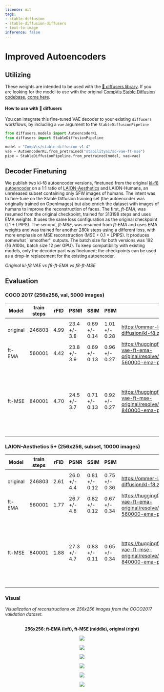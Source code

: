 ```yaml
---
license: mit
tags:
- stable-diffusion
- stable-diffusion-diffusers
- text-to-image
inference: false
---
```

# Improved Autoencoders

## Utilizing
These weights are intended to be used with the [🧨 diffusers library](https://github.com/huggingface/diffusers). If you are looking for the model to use with the original [CompVis Stable Diffusion codebase](https://github.com/CompVis/stable-diffusion), [come here](https://huggingface.co/CompVis/stabilityai/sd-vae-ft-ema-original).

#### How to use with 🧨 diffusers
You can integrate this fine-tuned VAE decoder to your existing `diffusers` workflows, by including a `vae` argument to the `StableDiffusionPipeline`
```py
from diffusers.models import AutoencoderKL
from diffusers import StableDiffusionPipeline

model = "CompVis/stable-diffusion-v1-4"
vae = AutoencoderKL.from_pretrained("stabilityai/sd-vae-ft-mse")
pipe = StableDiffusionPipeline.from_pretrained(model, vae=vae)
```

## Decoder Finetuning
We publish two kl-f8 autoencoder versions, finetuned from the original [kl-f8 autoencoder](https://github.com/CompVis/latent-diffusion#pretrained-autoencoding-models) on a 1:1 ratio of [LAION-Aesthetics](https://laion.ai/blog/laion-aesthetics/) and LAION-Humans, an unreleased subset containing only SFW images of humans. The intent was to fine-tune on the Stable Diffusion training set (the autoencoder was originally trained on OpenImages) but also enrich the dataset with images of humans to improve the reconstruction of faces.
The first, _ft-EMA_, was resumed from the original checkpoint, trained for 313198 steps and uses EMA weights. It uses the same loss configuration as the original checkpoint (L1 + LPIPS).
The second, _ft-MSE_, was resumed from _ft-EMA_ and uses EMA weights and was trained for another 280k steps using a different loss, with more emphasis 
on MSE reconstruction (MSE + 0.1 * LPIPS). It produces somewhat ``smoother'' outputs. The batch size for both versions was 192 (16 A100s, batch size 12 per GPU).
To keep compatibility with existing models, only the decoder part was finetuned; the checkpoints can be used as a drop-in replacement for the existing autoencoder.

_Original kl-f8 VAE vs f8-ft-EMA vs f8-ft-MSE_

## Evaluation 
### COCO 2017 (256x256, val, 5000 images)
| Model    | train steps | rFID | PSNR         | SSIM          | PSIM          | Link                                                                              | Comments                                                                                        
|----------|---------|------|--------------|---------------|---------------|-----------------------------------------------------------------------------------|-------------------------------------------------------------------------------------------------|
|          |         |      |              |               |               |                                                                                   |                                                                                                 |
| original | 246803        | 4.99 | 23.4 +/- 3.8 | 0.69 +/- 0.14 | 1.01 +/- 0.28 | https://ommer-lab.com/files/latent-diffusion/kl-f8.zip                            | as used in SD                                                                                   |
| ft-EMA   | 560001        | 4.42 | 23.8 +/- 3.9 | 0.69 +/- 0.13 | 0.96 +/- 0.27 | https://huggingface.co/stabilityai/sd-vae-ft-ema-original/resolve/main/vae-ft-ema-560000-ema-pruned.ckpt | slightly better overall, with EMA                                                               |
| ft-MSE   | 840001        | 4.70 | 24.5 +/- 3.7 | 0.71 +/- 0.13 | 0.92 +/- 0.27 | https://huggingface.co/stabilityai/sd-vae-ft-mse-original/resolve/main/vae-ft-mse-840000-ema-pruned.ckpt | resumed with EMA from ft-EMA, emphasis on MSE (rec. loss = MSE + 0.1 * LPIPS), smoother outputs |


### LAION-Aesthetics 5+ (256x256, subset, 10000 images)
| Model    | train steps | rFID | PSNR         | SSIM          | PSIM          | Link                                                                              | Comments                                                                                        
|----------|-----------|------|--------------|---------------|---------------|-----------------------------------------------------------------------------------|-------------------------------------------------------------------------------------------------|
|          |           |      |              |               |               |                                                                                   |                                                                                                 |
| original | 246803         | 2.61 | 26.0 +/- 4.4 | 0.81 +/- 0.12 | 0.75 +/- 0.36 | https://ommer-lab.com/files/latent-diffusion/kl-f8.zip                            | as used in SD                                                                                   |
| ft-EMA   | 560001          | 1.77 | 26.7 +/- 4.8 | 0.82 +/- 0.12 | 0.67 +/- 0.34 | https://huggingface.co/stabilityai/sd-vae-ft-ema-original/resolve/main/vae-ft-ema-560000-ema-pruned.ckpt | slightly better overall, with EMA                                                               |
| ft-MSE   | 840001          | 1.88 | 27.3 +/- 4.7 | 0.83 +/- 0.11 | 0.65 +/- 0.34 | https://huggingface.co/stabilityai/sd-vae-ft-mse-original/resolve/main/vae-ft-mse-840000-ema-pruned.ckpt | resumed with EMA from ft-EMA, emphasis on MSE (rec. loss = MSE + 0.1 * LPIPS), smoother outputs |


### Visual
_Visualization of reconstructions on  256x256 images from the COCO2017 validation dataset._ 

<p align="center">
  <br>
  <b>
256x256: ft-EMA (left), ft-MSE (middle), original (right)</b>
</p>

<p align="center">
<img src=https://huggingface.co/stabilityai/stable-diffusion-decoder-finetune/resolve/main/eval/ae-decoder-tuning-reconstructions/merged/00025_merged.png />
</p>

<p align="center">
<img src=https://huggingface.co/stabilityai/stable-diffusion-decoder-finetune/resolve/main/eval/ae-decoder-tuning-reconstructions/merged/00011_merged.png />
</p>

<p align="center">
<img src=https://huggingface.co/stabilityai/stable-diffusion-decoder-finetune/resolve/main/eval/ae-decoder-tuning-reconstructions/merged/00037_merged.png />
</p>

<p align="center">
<img src=https://huggingface.co/stabilityai/stable-diffusion-decoder-finetune/resolve/main/eval/ae-decoder-tuning-reconstructions/merged/00043_merged.png />
</p>

<p align="center">
<img src=https://huggingface.co/stabilityai/stable-diffusion-decoder-finetune/resolve/main/eval/ae-decoder-tuning-reconstructions/merged/00053_merged.png />
</p>

<p align="center">
<img src=https://huggingface.co/stabilityai/stable-diffusion-decoder-finetune/resolve/main/eval/ae-decoder-tuning-reconstructions/merged/00029_merged.png />
</p>
